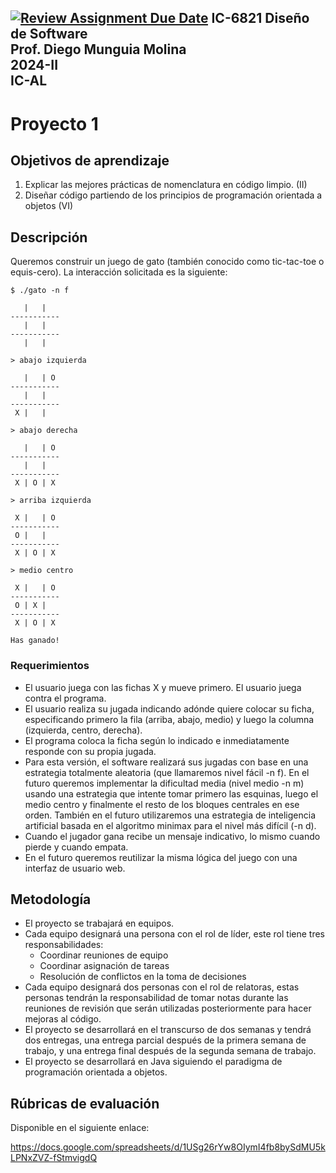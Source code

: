 [![Review Assignment Due Date](https://classroom.github.com/assets/deadline-readme-button-22041afd0340ce965d47ae6ef1cefeee28c7c493a6346c4f15d667ab976d596c.svg)](https://classroom.github.com/a/UThZxUa6)
IC-6821 Diseño de Software  
Prof. Diego Munguia Molina  
2024-II  
IC-AL  
---
# Proyecto 1

## Objetivos de aprendizaje

1. Explicar las mejores prácticas de nomenclatura en código limpio. (II)
2. Diseñar código partiendo de los principios de programación orientada a objetos (VI)

## Descripción

Queremos construir un juego de gato (también conocido como tic-tac-toe o equis-cero). La interacción solicitada es la siguiente:

```
$ ./gato -n f

   |   |
-----------
   |   |
-----------
   |   |

> abajo izquierda

   |   | O
-----------
   |   |
-----------
 X |   | 

> abajo derecha

   |   | O
-----------
   |   |
-----------
 X | O | X

> arriba izquierda

 X |   | O
-----------
 O |   |
-----------
 X | O | X

> medio centro

 X |   | O
-----------
 O | X |
-----------
 X | O | X

Has ganado!
```

### Requerimientos

* El usuario juega con las fichas X y mueve primero. El usuario juega contra el programa.
* El usuario realiza su jugada indicando adónde quiere colocar su ficha, especificando primero la fila (arriba, abajo, medio) y luego la columna (izquierda, centro, derecha).
* El programa coloca la ficha según lo indicado e inmediatamente responde con su propia jugada.
* Para esta versión, el software realizará sus jugadas con base en una estrategia totalmente aleatoria (que llamaremos nivel fácil -n f). En el futuro queremos implementar la dificultad media (nivel medio -n m) usando una estrategia que intente tomar primero las esquinas, luego el medio centro y finalmente el resto de los bloques centrales en ese orden. También en el futuro utilizaremos una estrategia de inteligencia artificial basada en el algoritmo minimax para el nivel más difícil (-n d).
* Cuando el jugador gana recibe un mensaje indicativo, lo mismo cuando pierde y cuando empata.
* En el futuro queremos reutilizar la misma lógica del juego con una interfaz de usuario web.


## Metodología

* El proyecto se trabajará en equipos.
* Cada equipo designará una persona con el rol de líder, este rol tiene tres responsabilidades: 
  - Coordinar reuniones de equipo
  - Coordinar asignación de tareas
  - Resolución de conflictos en la toma de decisiones
* Cada equipo designará dos personas con el rol de relatoras, estas personas tendrán la responsabilidad de tomar notas durante las reuniones de revisión que serán utilizadas posteriormente para hacer mejoras al código.
* El proyecto se desarrollará en el transcurso de dos semanas y tendrá dos entregas, una entrega parcial después de la primera semana de trabajo, y una entrega final después de la segunda semana de trabajo.
* El proyecto se desarrollará en Java siguiendo el paradigma de programación orientada a objetos.

## Rúbricas de evaluación

Disponible en el siguiente enlace:

https://docs.google.com/spreadsheets/d/1USg26rYw8OIymI4fb8bySdMU5kLPNxZVZ-fStmvigdQ


